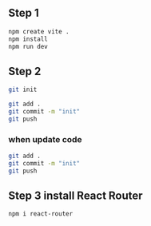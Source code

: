 ## Step 1
```bash
npm create vite .
npm install
npm run dev
```

## Step 2
```bash
git init

git add .
git commit -m "init"
git push
```

### when update code
```bash
git add .
git commit -m "init"
git push
```
## Step 3 install React Router
``` bash
npm i react-router
```
